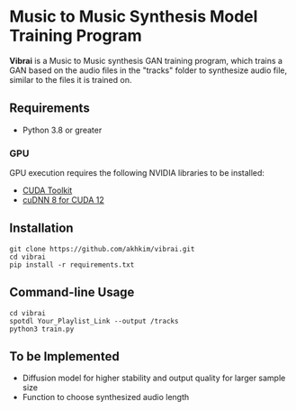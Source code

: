 # Music to Music Synthesis Model Training Program

**Vibrai** is a Music to Music synthesis GAN training program, which trains a GAN based on the audio files in the "tracks" folder to synthesize audio file, similar to the files it is trained on. 

## Requirements
- Python 3.8 or greater

### GPU
GPU execution requires the following NVIDIA libraries to be installed:

- [CUDA Toolkit](https://developer.nvidia.com/cuda-downloads)
- [cuDNN 8 for CUDA 12](https://developer.nvidia.com/cudnn)

## Installation
```
git clone https://github.com/akhkim/vibrai.git
cd vibrai
pip install -r requirements.txt
```

## Command-line Usage
```
cd vibrai
spotdl Your_Playlist_Link --output /tracks
python3 train.py
```

## To be Implemented
- Diffusion model for higher stability and output quality for larger sample size
- Function to choose synthesized audio length
